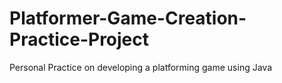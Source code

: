 # Platformer-Game-Creation-Practice-Project
Personal Practice on developing a platforming game using Java
